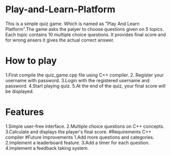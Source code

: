 # Play-and-Learn-Platform
This is a simple quiz game. Which is named as "Play And Learn Platform".The game asks the palyer to choose questions given on 5 topics. Each topic contains 10 multiple choice questions. It provides final score and for wrong ansers it gives the actual correct answer.
# How to play
1.First compile the quiz_game.cpp file using C++ compiler.
2. Register your username with password.
3.Login with the registered username and password.
4.Start playing quiz.
5.At the end of the quiz, your final score will be displayed.
# Features
1.Simple user-free interface.
2.Multiple choice questions on C++ concepts.
3.Calculate and displays the player's final score.
#Requirements
C++ compiler
#Future Improvements
1.Add more questions and categories.
2.Implement a leaderboard feature.
3.Add a timer for each question.
4.Implement a feedback taking system.
